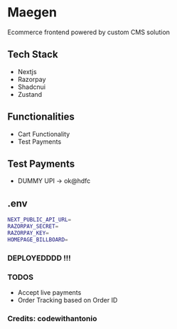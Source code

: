 # Maegen
Ecommerce frontend powered by custom CMS solution

## Tech Stack
- Nextjs
- Razorpay
- Shadcnui
- Zustand

## Functionalities
- Cart Functionality
- Test Payments

## Test Payments
- DUMMY UPI -> ok@hdfc


## .env 
```bash
NEXT_PUBLIC_API_URL=
RAZORPAY_SECRET=
RAZORPAY_KEY=
HOMEPAGE_BILLBOARD=
```

### DEPLOYEDDDD !!!

### TODOS
- Accept live payments
- Order Tracking based on Order ID



### Credits: codewithantonio

  

